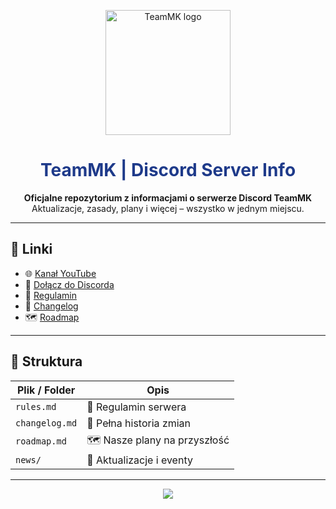 <p align="center">
  <img src="https://link-do-logo.png" width="200" alt="TeamMK logo">
</p>

<h1 align="center" style="color: #1e3a8a;">TeamMK | Discord Server Info</h1>

<p align="center">
  <strong>Oficjalne repozytorium z informacjami o serwerze Discord TeamMK</strong><br>
  Aktualizacje, zasady, plany i więcej – wszystko w jednym miejscu.
</p>

---

## 🔗 Linki

- 🌐 [Kanał YouTube](https://youtube.com/@TwojKanal)  
- 💬 [Dołącz do Discorda](https://discord.gg/link)  
- 📜 [Regulamin](./rules.md)  
- 📝 [Changelog](./changelog.md)  
- 🗺 [Roadmap](./roadmap.md)

---

## 📁 Struktura

| Plik / Folder   | Opis |
|----------------|------|
| `rules.md`     | 📜 Regulamin serwera |
| `changelog.md` | 📝 Pełna historia zmian |
| `roadmap.md`   | 🗺 Nasze plany na przyszłość |
| `news/`        | 📰 Aktualizacje i eventy |

---

<p align="center">
  <img src="https://img.shields.io/badge/TEAMMK-Marcelowy%20MK-blue?style=for-the-badge&logo=visualstudiocode&logoColor=white">
</p>
